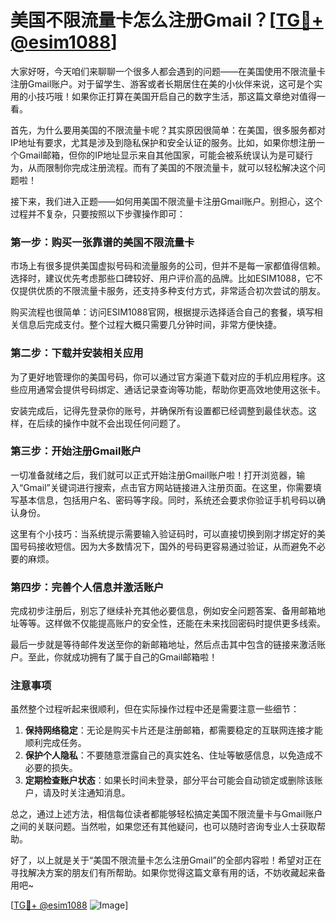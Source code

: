 # 美国不限流量卡怎么注册Gmail？[[TG💪+ @esim1088](https://t.me/s/esim1088)]

大家好呀，今天咱们来聊聊一个很多人都会遇到的问题——在美国使用不限流量卡注册Gmail账户。对于留学生、游客或者长期居住在美的小伙伴来说，这可是个实用的小技巧哦！如果你正打算在美国开启自己的数字生活，那这篇文章绝对值得一看。

首先，为什么要用美国的不限流量卡呢？其实原因很简单：在美国，很多服务都对IP地址有要求，尤其是涉及到隐私保护和安全认证的服务。比如，如果你想注册一个Gmail邮箱，但你的IP地址显示来自其他国家，可能会被系统误认为是可疑行为，从而限制你完成注册流程。而有了美国的不限流量卡，就可以轻松解决这个问题啦！

接下来，我们进入正题——如何用美国不限流量卡注册Gmail账户。别担心，这个过程并不复杂，只要按照以下步骤操作即可：

### 第一步：购买一张靠谱的美国不限流量卡

市场上有很多提供美国虚拟号码和流量服务的公司，但并不是每一家都值得信赖。选择时，建议优先考虑那些口碑较好、用户评价高的品牌。比如ESIM1088，它不仅提供优质的不限流量卡服务，还支持多种支付方式，非常适合初次尝试的朋友。

购买流程也很简单：访问ESIM1088官网，根据提示选择适合自己的套餐，填写相关信息后完成支付。整个过程大概只需要几分钟时间，非常方便快捷。

### 第二步：下载并安装相关应用

为了更好地管理你的美国号码，你可以通过官方渠道下载对应的手机应用程序。这些应用通常会提供号码绑定、通话记录查询等功能，帮助你更高效地使用这张卡。

安装完成后，记得先登录你的账号，并确保所有设置都已经调整到最佳状态。这样，在后续的操作中就不会出现任何问题了。

### 第三步：开始注册Gmail账户

一切准备就绪之后，我们就可以正式开始注册Gmail账户啦！打开浏览器，输入“Gmail”关键词进行搜索，点击官方网站链接进入注册页面。在这里，你需要填写基本信息，包括用户名、密码等字段。同时，系统还会要求你验证手机号码以确认身份。

这里有个小技巧：当系统提示需要输入验证码时，可以直接切换到刚才绑定好的美国号码接收短信。因为大多数情况下，国外的号码更容易通过验证，从而避免不必要的麻烦。

### 第四步：完善个人信息并激活账户

完成初步注册后，别忘了继续补充其他必要信息，例如安全问题答案、备用邮箱地址等等。这样做不仅能提高账户的安全性，还能在未来找回密码时提供更多线索。

最后一步就是等待邮件发送至你的新邮箱地址，然后点击其中包含的链接来激活账户。至此，你就成功拥有了属于自己的Gmail邮箱啦！

### 注意事项

虽然整个过程听起来很顺利，但在实际操作过程中还是需要注意一些细节：

1. **保持网络稳定**：无论是购买卡片还是注册邮箱，都需要稳定的互联网连接才能顺利完成任务。
2. **保护个人隐私**：不要随意泄露自己的真实姓名、住址等敏感信息，以免造成不必要的损失。
3. **定期检查账户状态**：如果长时间未登录，部分平台可能会自动锁定或删除该账户，请及时关注通知消息。

总之，通过上述方法，相信每位读者都能够轻松搞定美国不限流量卡与Gmail账户之间的关联问题。当然啦，如果您还有其他疑问，也可以随时咨询专业人士获取帮助。

好了，以上就是关于“美国不限流量卡怎么注册Gmail”的全部内容啦！希望对正在寻找解决方案的朋友们有所帮助。如果你觉得这篇文章有用的话，不妨收藏起来备用吧~

[[TG💪+ @esim1088](https://t.me/s/esim1088) ![Image](https://i.postimg.cc/4NQfJmqS/Snipaste-2025-05-13-00-14-12.png)]